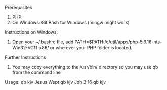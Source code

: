 Prerequisites
 1. PHP 
 2. On Windows: Git Bash for Windows (mingw might work)

Instructions on Windows:
 1. Open your ~/.bashrc file, add PATH=$PATH:/c/util/apps/php-5.6.16-nts-Win32-VC11-x86/ or wherever your PHP folder is located.
 
Further Instructions
 1. You may copy everything to the /usr/bin/ directory so you may use qb from the command line 

Usage:
qb kjv Jesus Wept
qb kjv Joh 3:16
qb kjv




